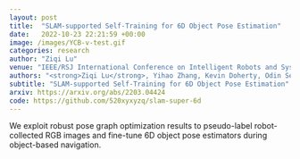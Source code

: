 ```yaml
---
layout: post
title:  "SLAM-supported Self-Training for 6D Object Pose Estimation"
date:   2022-10-23 22:21:59 +00:00
image: /images/YCB-v-test.gif
categories: research
author: "Ziqi Lu"
venue: "IEEE/RSJ International Conference on Intelligent Robots and Systems (IROS)"
authors: "<strong>Ziqi Lu</strong>, Yihao Zhang, Kevin Doherty, Odin Severinsen, Ethan Yang, John Leonard"
subtitle: "SLAM-supported Self-Training for 6D Object Pose Estimation"
arxiv: https://arxiv.org/abs/2203.04424
code: https://github.com/520xyxyzq/slam-super-6d
---
```


We exploit robust pose graph optimization results to pseudo-label robot-collected RGB images and fine-tune 6D object pose estimators during object-based navigation.
